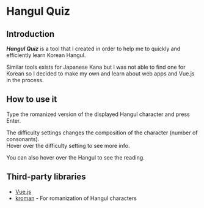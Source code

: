 # Hangul Quiz

## Introduction
***Hangul Quiz*** is a tool that I created in order to help me to quickly and efficiently learn Korean Hangul.

Similar tools exists for Japanese Kana but I was not able to find one for Korean so I decided to make my own and learn about web apps and Vue.js in the process.


## How to use it
Type the romanized version of the displayed Hangul character and press Enter.

The difficulty settings changes the composition of the character (number of consonants).<br>
Hover over the difficulty setting to see more info.

You can also hover over the Hangul to see the reading.

## Third-party libraries
- [Vue.js](https://vuejs.org/)
- [kroman](https://github.com/zhangkaiyulw/kroman-js) - For romanization of Hangul characters